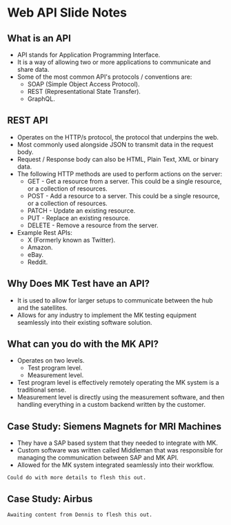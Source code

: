 # Web API Slide Notes

## What is an API
- API stands for Application Programming Interface.
- It is a way of allowing two or more applications to communicate and share data.
- Some of the most common API's protocols / conventions are:
    - SOAP (Simple Object Access Protocol).
    - REST (Representational State Transfer).
    - GraphQL.
## REST API
- Operates on the HTTP/s protocol, the protocol that underpins the web.
- Most commonly used alongside JSON to transmit data in the request body.
- Request / Response body can also be HTML, Plain Text, XML or binary data.
- The following HTTP methods are used to perform actions on the server:
    - GET - Get a resource from a server. This could be a single resource, or a collection of resources.
    - POST - Add a resource to a server. This could be a single resource, or a collection of resources.
    - PATCH - Update an existing resource.
    - PUT - Replace an existing resource.
    - DELETE - Remove a resource from the server.
- Example Rest APIs:
    - X (Formerly known as Twitter).
    - Amazon.
    - eBay.
    - Reddit.
## Why Does MK Test have an API?
- It is used to allow for larger setups to communicate between the hub and the satellites.
- Allows for any industry to implement the MK testing equipment seamlessly into their existing software solution.
## What can you do with the MK API?
- Operates on two levels.
    - Test program level.
    - Measurement level.
- Test program level is effectively remotely operating the MK system is a traditional sense.
- Measurement level is directly using the measurement software, and then handling everything in a custom backend written by the customer.
## Case Study: Siemens Magnets for MRI Machines
- They have a SAP based system that they needed to integrate with MK.
- Custom software was written called Middleman that was responsible for managing the communication between SAP and MK API.
- Allowed for the MK system integrated seamlessly into their workflow.
```
Could do with more details to flesh this out.
```
## Case Study: Airbus
```
Awaiting content from Dennis to flesh this out.
``` 
